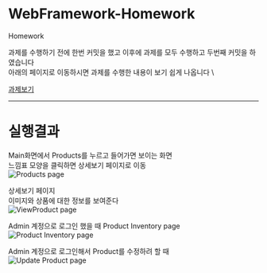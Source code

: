 # WebFramework-Homework
Homework

과제를 수행하기 전에 한번 커밋을 했고 이후에 과제를 모두 수행하고 두번째 커밋을 하였습니다 \
아래의 페이지로 이동하시면 과제를 수행한 내용이 보기 쉽게 나옵니다 \

[과제보기](https://github.com/NakSoo/WebFramework-Homework/commit/d728379e43414ab836b323727d7218efe724c3a3) 

-------------------
# 실행결과

Main화면에서 Products를 누르고 들어가면 보이는 화면 \
느낌표 모양을 클릭하면 상세보기 페이지로 이동 \
![Products page](https://user-images.githubusercontent.com/31647064/55632176-b9a8e080-57f4-11e9-88bb-a33ec7973dd3.png)

상세보기 페이지 \
이미지와 상품에 대한 정보를 보여준다 \
![ViewProduct page](https://user-images.githubusercontent.com/31647064/55632312-fffe3f80-57f4-11e9-8f28-6285ccca5cdc.png)

Admin 계정으로 로그인 했을 때 Product Inventory page \
![Product Inventory page](https://user-images.githubusercontent.com/31647064/55632405-2fad4780-57f5-11e9-81cc-dfb1b409d379.png)

Admin 계정으로 로그인해서 Product를 수정하려 할 때 \
![Update Product page](https://user-images.githubusercontent.com/31647064/55632434-3fc52700-57f5-11e9-9152-9c6bc55f3cd3.png)


